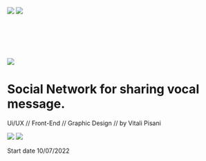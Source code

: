 <img src="https://i.ibb.co/tBvjW1N/Raggruppa-205.png"/>
<img src="https://i.ibb.co/mF6yVBd/download-1.png"/>




<br/> <br/> <br/> <br/>  <br/> 
<img src="https://i.ibb.co/SwKhxT4/Raggruppa-19.png"/>
# Social Network for sharing vocal message.



Ui/UX //
Front-End  //
Graphic  Design //
by Vitali Pisani



<img src="https://i.ibb.co/hM15Ctf/smartmockups-l5gixov5.jpg"/>
<img src="https://i.ibb.co/GHXcRwW/smartmockups-l5gj1nj9.jpg"/>


Start date 10/07/2022
